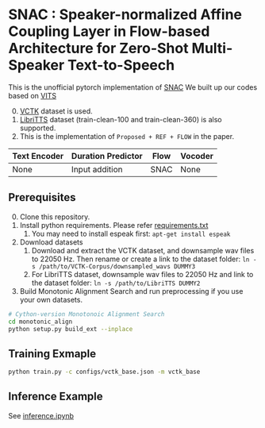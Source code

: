 # SNAC : Speaker-normalized Affine Coupling Layer in Flow-based Architecture for Zero-Shot Multi-Speaker Text-to-Speech

This is the unofficial pytorch implementation of [SNAC](https://arxiv.org/abs/2211.16866)
We built up our codes based on [VITS](https://github.com/jaywalnut310/vits)

0. [VCTK]((https://paperswithcode.com/dataset/vctk)) dataset is used.
1. [LibriTTS]((https://research.google/tools/datasets/libri-tts/)) dataset (train-clean-100 and train-clean-360) is also supported.
2. This is the implementation of ```Proposed + REF + FLOW``` in the paper.

|Text Encoder|Duration Predictor|Flow|Vocoder|
|-----|-----|-----|-----|
|None|Input addition|SNAC|None|

## Prerequisites
0. Clone this repository.
0. Install python requirements. Please refer [requirements.txt](requirements.txt)
    1. You may need to install espeak first: `apt-get install espeak`
0. Download datasets
    1. Download and extract the VCTK dataset, and downsample wav files to 22050 Hz. Then rename or create a link to the dataset folder: `ln -s /path/to/VCTK-Corpus/downsampled_wavs DUMMY3`
    1. For LibriTTS dataset, downsample wav files to 22050 Hz and link to the dataset folder: `ln -s /path/to/LibriTTS DUMMY2`
0. Build Monotonic Alignment Search and run preprocessing if you use your own datasets.
```sh
# Cython-version Monotonoic Alignment Search
cd monotonic_align
python setup.py build_ext --inplace
```
## Training Exmaple
```sh
python train.py -c configs/vctk_base.json -m vctk_base
```

## Inference Example
See [inference.ipynb](inference.ipynb)
